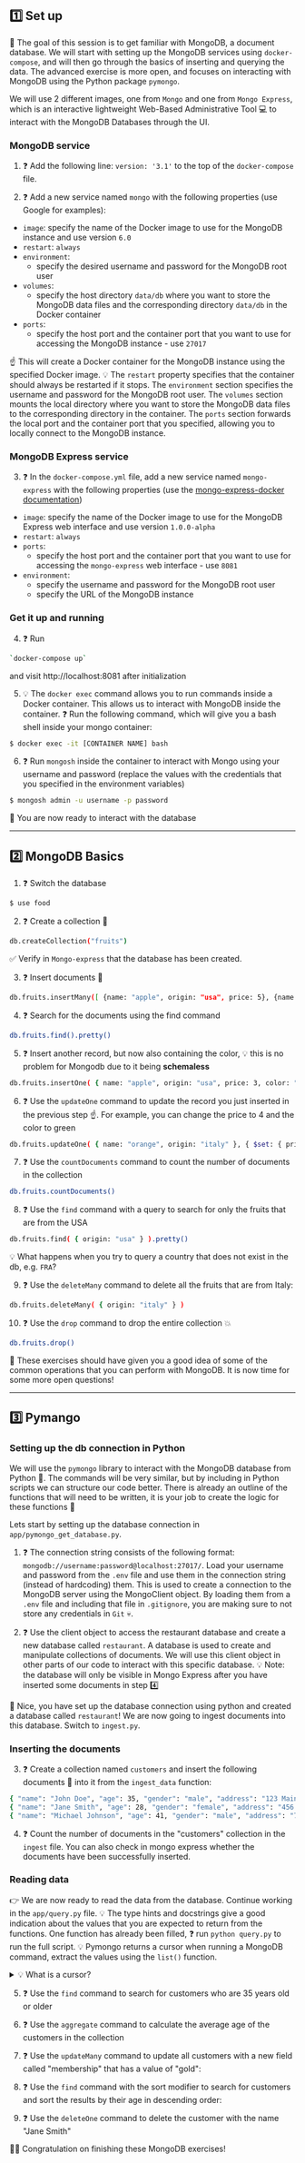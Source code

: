 ## 1️⃣ Set up

🎯 The goal of this session is to get familiar with MongoDB, a document database. We will start with setting up the MongoDB services using `docker-compose`, and will then go through the basics of inserting and querying the data. The advanced exercise is more open, and focuses on interacting with MongoDB using the Python package `pymongo`.

We will use 2 different images, one from `Mongo` and one from `Mongo Express`, which is an interactive lightweight Web-Based Administrative Tool 💻  to interact with the MongoDB Databases through the UI.

### MongoDB service
1. ❓ Add the following line: `version: '3.1'` to the top of the `docker-compose` file.

2. ❓ Add a new service named `mongo` with the following properties (use Google for examples):

- `image`: specify the name of the Docker image to use for the MongoDB instance and use version `6.0`
- `restart`: `always`
- `environment`:
  - specify the desired username and password for the MongoDB root user
- `volumes`:
  - specify the host directory `data/db` where you want to store the MongoDB data files and the corresponding directory `data/db` in the Docker container
- `ports`:
  - specify the host port and the container port that you want to use for accessing the MongoDB instance - use `27017`


☝️ This will create a Docker container for the MongoDB instance using the specified Docker image. 💡 The `restart` property specifies that the container should always be restarted if it stops. The `environment` section specifies the username and password for the MongoDB root user. The `volumes` section mounts the local directory where you want to store the MongoDB data files to the corresponding directory in the container. The `ports` section forwards the local port and the container port that you specified, allowing you to locally connect to the MongoDB instance.

### MongoDB Express service

3. ❓ In the `docker-compose.yml` file, add a new service named `mongo-express` with the following properties (use the [mongo-express-docker documentation](https://github.com/mongo-express/mongo-express-docker#configuration))
- `image`: specify the name of the Docker image to use for the MongoDB Express web interface and use version `1.0.0-alpha`
- `restart`: `always`
- `ports`:
  - specify the host port and the container port that you want to use for accessing the `mongo-express` web interface - use `8081`
- `environment`:
  - specify the username and password for the MongoDB root user
  - specify the URL of the MongoDB instance

### Get it up and running
4. ❓ Run
```bash
`docker-compose up`
```
and visit http://localhost:8081 after initialization

5. 💡 The `docker exec` command allows you to run commands inside a Docker container. This allows us to interact with MongoDB inside the container. ❓ Run the following command, which will give you a bash shell inside your mongo container:

```bash
$ docker exec -it [CONTAINER NAME] bash
```

6. ❓ Run `mongosh` inside the container to interact with Mongo using your username and password (replace the values with the credentials that you specified in the environment variables)
```bash
$ mongosh admin -u username -p password
```

🚀 You are now ready to interact with the database

---

## 2️⃣ MongoDB Basics

1. ❓ Switch the database
```bash
$ use food
```

2. ❓ Create a collection 📁
```bash
db.createCollection("fruits")
```
✅ Verify in `Mongo-express` that the database has been created.

3. ❓ Insert documents 📄
```bash
db.fruits.insertMany([ {name: "apple", origin: "usa", price: 5}, {name: "orange", origin: "italy", price: 3}, {name: "mango", origin: "malaysia", price: 3} ])
```

4. ❓ Search for the documents using the find command
```bash
db.fruits.find().pretty()
```

5. ❓ Insert another record, but now also containing the color, 💡 this is no problem for Mongodb due to it being **schemaless**
```bash
db.fruits.insertOne( { name: "apple", origin: "usa", price: 3, color: "red" } )
```

6. ❓ Use the `updateOne` command to update the record you just inserted in the previous step ☝️. For example, you can change the price to 4 and the color to green
```bash
db.fruits.updateOne( { name: "orange", origin: "italy" }, { $set: { price: 4, color: "green" } } )
```

7. ❓ Use the `countDocuments` command to count the number of documents in the collection
```bash
db.fruits.countDocuments()
```

8. ❓ Use the `find` command with a query to search for only the fruits that are from the USA
```bash
db.fruits.find( { origin: "usa" } ).pretty()
```

💡 What happens when you try to query a country that does not exist in the db, e.g. `FRA`?

9. ❓ Use the `deleteMany` command to delete all the fruits that are from Italy:
```bash
db.fruits.deleteMany( { origin: "italy" } )
```

10. ❓ Use the `drop` command to drop the entire collection 💥
```bash
db.fruits.drop()
```

👊 These exercises should have given you a good idea of some of the common operations that you can perform with MongoDB. It is now time for some more open questions!

---

## 3️⃣ Pymango
### Setting up the db connection in Python
We will use the `pymongo` library to interact with the MongoDB database from Python 🐍.  The commands will be very similar, but by including in Python scripts we can structure our code better. There is already an outline of the functions that will need to be written, it is your job to create the logic for these functions 💪

Lets start by setting up the database connection in `app/pymongo_get_database.py`.

1. ❓ The connection string consists of the following format: `mongodb://username:password@localhost:27017/`. Load your username and password from the `.env` file and use them in the connection string (instead of hardcoding) them. This is used to create a connection to the MongoDB server using the MongoClient object. By loading them from a `.env` file and including that file in `.gitignore`, you are making sure to not store any credentials in `Git` 💀.

2. ❓ Use the client object to access the restaurant database and create a new database called `restaurant`. A database is used to create and manipulate collections of documents. We will use this client object in other parts of our code to interact with this specific database. 💡 Note: the database will only be visible in Mongo Express after you have inserted some documents in step 4️⃣

🚀 Nice, you have set up the database connection using python and created a database called `restaurant`! We are now going to ingest documents into this database. Switch to `ingest.py`.

### Inserting the documents
3. ❓ Create a collection named `customers` and insert the following documents 📄 into it from the `ingest_data` function:
```bash
{ "name": "John Doe", "age": 35, "gender": "male", "address": "123 Main St" },
{ "name": "Jane Smith", "age": 28, "gender": "female", "address": "456 Park Ave" },
{ "name": "Michael Johnson", "age": 41, "gender": "male", "address": "789 Oak St" }
```

4. ❓ Count the number of documents in the "customers" collection in the `ingest` file. You can also check in mongo express whether the documents have been successfully inserted.

### Reading data
👉 We are now ready to read the data from the database. Continue working in the `app/query.py` file.  💡 The type hints and docstrings give a good indication about the values that you are expected to return from the functions. One function has already been filled, ❓ run `python query.py` to run the full script. 💡 Pymongo returns a cursor when running a MongoDB command, extract the values using the `list()` function.

<details>
  <summary markdown='span'>💡 What is a cursor?</summary>

💡 By default the pymongo functinalities return a `pymongo.cursor.Cursor`, because it allows for the efficient iteration over a large number of results. To see the values that are in the cursor, you can simply use the `list()` function
</details>

5. ❓ Use the `find` command to search for customers who are 35 years old or older

6. ❓ Use the `aggregate` command to calculate the average age of the customers in the collection

7. ❓ Use the `updateMany` command to update all customers with a new field called "membership" that has a value of "gold":

8. ❓ Use the `find` command with the sort modifier to search for customers and sort the results by their age in descending order:

9. ❓ Use the `deleteOne` command to delete the customer with the name "Jane Smith"

🏁🚀 Congratulation on finishing these MongoDB exercises!
